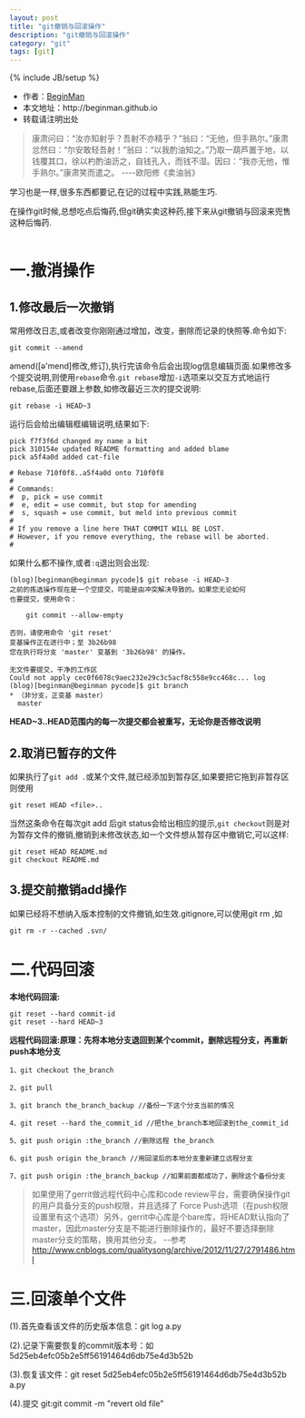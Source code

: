 ```yaml
---
layout: post
title: "git撤销与回滚操作"
description: "git撤销与回滚操作"
category: "git"
tags: [git]
---
```

{% include JB/setup %}
<ul>
    <li>作者：<a href="http://weibo.com/beginman" target="blank">BeginMan</a></li>
    <li>本文地址：http://beginman.github.io</li>
    <li>转载请注明出处</li>
</ul>
<blockquote>
  <p>康肃问曰：“汝亦知射乎？吾射不亦精乎？”翁曰：“无他，但手熟尔。”康肃忿然曰：“尔安敢轻吾射！”翁曰：“以我酌油知之。”乃取一葫芦置于地，以钱覆其口，徐以杓酌油沥之，自钱孔入，而钱不湿。因曰：“我亦无他，惟手熟尔。”康肃笑而遣之。                      ----欧阳修《卖油翁》</p>
</blockquote>

<p>学习也是一样,很多东西都要记,在记的过程中实践,熟能生巧.</p>

<p>在操作git时候,总想吃点后悔药,但git确实卖这种药,接下来从git撤销与回滚来兜售这种后悔药.</p>

<p><img src="http://oss.org.cn/attachments/2012/05/5499_201205241616381AVC3.png" alt="" /></p>

<!--more-->

<h1>一.撤消操作</h1>

<h2>1.修改最后一次撤销</h2>

<p>常用修改日志,或者改变你刚刚通过增加，改变，删除而记录的快照等.命令如下:</p>

<pre><code>git commit --amend  
</code></pre>

<p>amend([ə'mend]修改,修订),执行完该命令后会出现log信息编辑页面.如果修改多个提交说明,则使用<code>rebase</code>命令.<code>git rebase</code>增加<code>-i</code>选项来以交互方式地运行rebase,后面还要跟上参数,如修改最近三次的提交说明:</p>

<pre><code>git rebase -i HEAD~3
</code></pre>

<p>运行后会给出编辑框编辑说明,结果如下:</p>

<pre><code>pick f7f3f6d changed my name a bit
pick 310154e updated README formatting and added blame
pick a5f4a0d added cat-file

# Rebase 710f0f8..a5f4a0d onto 710f0f8
#
# Commands:
#  p, pick = use commit
#  e, edit = use commit, but stop for amending
#  s, squash = use commit, but meld into previous commit
#
# If you remove a line here THAT COMMIT WILL BE LOST.
# However, if you remove everything, the rebase will be aborted.
#
</code></pre>

<p>如果什么都不操作,或者<code>:q</code>退出则会出现:</p>

<pre><code>(blog)[beginman@beginman pycode]$ git rebase -i HEAD~3
之前的拣选操作现在是一个空提交，可能是由冲突解决导致的。如果您无论如何
也要提交，使用命令：

    git commit --allow-empty

否则，请使用命令 'git reset'
变基操作正在进行中；至 3b26b98
您在执行将分支 'master' 变基到 '3b26b98' 的操作。

无文件要提交，干净的工作区
Could not apply cec0f6078c9aec232e29c3c5acf8c558e9cc468c... log
(blog)[beginman@beginman pycode]$ git branch
* （非分支，正变基 master）
  master
</code></pre>

<p><strong>HEAD~3..HEAD范围内的每一次提交都会被重写，无论你是否修改说明</strong></p>

<h2>2.取消已暂存的文件</h2>

<p>如果执行了<code>git add .</code>或某个文件,就已经添加到暂存区,如果要把它拖到非暂存区则使用</p>

<pre><code>git reset HEAD &lt;file&gt;..
</code></pre>

<p>当然这条命令在每次git add 后git status会给出相应的提示,<code>git checkout</code>则是对为暂存文件的撤销,撤销到未修改状态,如一个文件想从暂存区中撤销它,可以这样:</p>

<pre><code>git reset HEAD README.md
git checkout README.md
</code></pre>

<h2>3.提交前撤销add操作</h2>

<p>如果已经将不想纳入版本控制的文件撤销,如生效.gitignore,可以使用git rm ,如</p>

<pre><code>git rm -r --cached .svn/
</code></pre>

<h1>二.代码回滚</h1>

<p><strong>本地代码回滚:</strong></p>

<pre><code>git reset --hard commit-id 
git reset --hard HEAD~3  
</code></pre>

<p><strong>远程代码回滚:原理：先将本地分支退回到某个commit，删除远程分支，再重新push本地分支</strong></p>

<pre><code>1、git checkout the_branch

2、git pull

3、git branch the_branch_backup //备份一下这个分支当前的情况

4、git reset --hard the_commit_id //把the_branch本地回滚到the_commit_id

5、git push origin :the_branch //删除远程 the_branch

6、git push origin the_branch //用回滚后的本地分支重新建立远程分支

7、git push origin :the_branch_backup //如果前面都成功了，删除这个备份分支
</code></pre>

<blockquote>
  <p>如果使用了gerrit做远程代码中心库和code review平台，需要确保操作git的用户具备分支的push权限，并且选择了 Force Push选项（在push权限设置里有这个选项）另外，gerrit中心库是个bare库，将HEAD默认指向了master，因此master分支是不能进行删除操作的，最好不要选择删除master分支的策略，换用其他分支。 --参考<a href="http://www.cnblogs.com/qualitysong/archive/2012/11/27/2791486.html">http://www.cnblogs.com/qualitysong/archive/2012/11/27/2791486.html</a></p>
</blockquote>

<h1>三.回滚单个文件</h1>

<p>(1).首先查看该文件的历史版本信息：git log a.py</p>

<p>(2).记录下需要恢复的commit版本号：如 5d25eb4efc05b2e5ff56191464d6db75e4d3b52b</p>

<p>(3).恢复该文件：git reset 5d25eb4efc05b2e5ff56191464d6db75e4d3b52b a.py</p>

<p>(4).提交 git:git commit -m "revert old file"</p>
